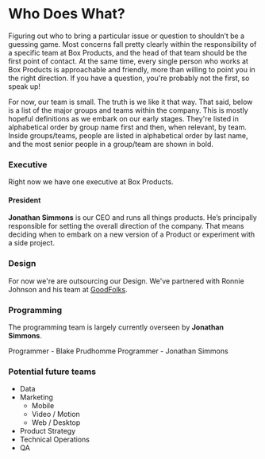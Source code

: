 # Who Does What?

Figuring out who to bring a particular issue or question to shouldn’t be a guessing game. Most concerns fall pretty clearly within the responsibility of a specific team at Box Products, and the head of that team should be the first point of contact. At the same time, every single person who works at Box Products is approachable and friendly, more than willing to point you in the right direction. If you have a question, you're probably not the first, so speak up!

For now, our team is small. The truth is we like it that way. That said, below is a list of the major groups and teams within the company. This is mostly hopeful definitions as we embark on our early stages. They're listed in alphabetical order by group name first and then, when relevant, by team. Inside groups/teams, people are listed in alphabetical order by last name, and the most senior people in a group/team are shown in bold.

### Executive

Right now we have one executive at Box Products.

#### President

**Jonathan Simmons** is our CEO and runs all things products. He’s principally responsible for setting the overall direction of the company. That means deciding when to embark on a new version of a Product or experiment with a side project.

### Design

For now we're are outsourcing our Design. We've partnered with Ronnie Johnson and his team at [GoodFolks](goodfolks.com). 

### Programming

The programming team is largely currently overseen by **Jonathan Simmons**.

Programmer - Blake Prudhomme
Programmer - Jonathan Simmons



### Potential future teams 

* Data
* Marketing
  * Mobile
  * Video / Motion
  * Web / Desktop
* Product Strategy
* Technical Operations
* QA